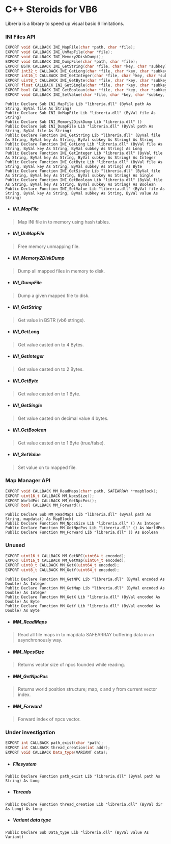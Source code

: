 # C++ Steroids for VB6

Libreria is a library to speed up visual basic 6 limitations.

### **INI Files API**

```cpp
EXPORT void CALLBACK INI_MapFile(char *path, char *file);
EXPORT void CALLBACK INI_UnMapFile(char *file);
EXPORT void CALLBACK INI_Memory2DiskDump();
EXPORT void CALLBACK INI_DumpFile(char *path, char *file);
EXPORT BSTR CALLBACK INI_GetString(char *file, char *key, char *subkey);
EXPORT int32_t CALLBACK INI_GetLong(char *file, char *key, char *subkey);
EXPORT int16_t CALLBACK INI_GetInteger(char *file, char *key, char *subkey);
EXPORT uint8_t CALLBACK INI_GetByte(char *file, char *key, char *subkey);
EXPORT float CALLBACK INI_GetSingle(char *file, char *key, char *subkey);
EXPORT bool CALLBACK INI_GetBoolean(char *file, char *key, char *subkey);
EXPORT void CALLBACK INI_SetValue(char *file, char *key, char *subkey, char *value);
```

```vbnet
Public Declare Sub INI_MapFile Lib "libreria.dll" (ByVal path As String, ByVal file As String)
Public Declare Sub INI_UnMapFile Lib "libreria.dll" (ByVal file As String)
Public Declare Sub INI_Memory2DiskDump Lib "libreria.dll" ()
Public Declare Sub INI_DumpFile Lib "libreria.dll" (ByVal path As String, ByVal file As String)
Public Declare Function INI_GetString Lib "libreria.dll" (ByVal file As String, ByVal key As String, ByVal subkey As String) As String
Public Declare Function INI_GetLong Lib "libreria.dll" (ByVal file As String, ByVal key As String, ByVal subkey As String) As Long
Public Declare Function INI_GetInteger Lib "libreria.dll" (ByVal file As String, ByVal key As String, ByVal subkey As String) As Integer
Public Declare Function INI_GetByte Lib "libreria.dll" (ByVal file As String, ByVal key As String, ByVal subkey As String) As Byte
Public Declare Function INI_GetSingle Lib "libreria.dll" (ByVal file As String, ByVal key As String, ByVal subkey As String) As Single
Public Declare Function INI_GetBoolean Lib "libreria.dll" (ByVal file As String, ByVal key As String, ByVal subkey As String) As Boolean
Public Declare Function INI_SetValue Lib "libreria.dll" (ByVal file As String, ByVal key As String, ByVal subkey As String, ByVal value As String)
```

- ##### INI_MapFile

> Map INI file in to memory using hash tables.

- ##### INI_UnMapFile 

> Free memory unmapping file.

- ##### INI_Memory2DiskDump

> Dump all mapped files in memory to disk.

- ##### INI_DumpFile

> Dump a given mapped file to disk.

- ##### INI_GetString

> Get value in BSTR (vb6 strings).

- ##### INI_GetLong

> Get value casted on to 4 Bytes.

- ##### INI_GetInteger

> Get value casted on to 2 Bytes.

- ##### INI_GetByte

> Get value casted on to 1 Byte.

- ##### INI_GetSingle

> Get value casted on decimal value 4 bytes.

- ##### INI_GetBoolean

> Get value casted on to 1 Byte (true/false).

- ##### INI_SetValue 

> Set value on to mapped file.


### **Map Manager API**
```cpp
EXPORT void CALLBACK MM_ReadMaps(char* path, SAFEARRAY **mapblock);
EXPORT uint16_t CALLBACK MM_NpcsSize();
EXPORT WorldPos CALLBACK MM_GetNpcPos();
EXPORT bool CALLBACK MM_Forward();
```

```vbnet
Public Declare Sub MM_ReadMaps Lib "libreria.dll" (ByVal path As String, mapdata() As MapBlock)
Public Declare Function MM_NpcsSize Lib "libreria.dll" () As Integer
Public Declare Function MM_GetNpcPos Lib "libreria.dll" () As WorldPos
Public Declare Function MM_Forward Lib "libreria.dll" () As Boolean
```

### **Unused**

```cpp
EXPORT uint16_t CALLBACK MM_GetNPC(uint64_t encoded);
EXPORT uint16_t CALLBACK MM_GetMap(uint64_t encoded);
EXPORT uint8_t CALLBACK MM_GetX(uint64_t encoded);
EXPORT uint8_t CALLBACK MM_GetY(uint64_t encoded);
```

```vbnet
Public Declare Function MM_GetNPC Lib "libreria.dll" (ByVal encoded As Double) As Integer
Public Declare Function MM_GetMap Lib "libreria.dll" (ByVal encoded As Double) As Integer
Public Declare Function MM_GetX Lib "libreria.dll" (ByVal encoded As Double) As Byte
Public Declare Function MM_GetY Lib "libreria.dll" (ByVal encoded As Double) As Byte
```

- ##### MM_ReadMaps 

> Read all file maps in to mapdata SAFEARRAY buffering data in an asynchronously way.

- ##### MM_NpcsSize 

> Returns vector size of npcs founded while reading.

- ##### MM_GetNpcPos 

> Returns world position structure; map, x and y from current vector index.

- ##### MM_Forward 

> Forward index of npcs vector.

### Under investigation

```cpp
EXPORT int CALLBACK path_exist(char *path);
EXPORT int CALLBACK thread_creation(int addr);
EXPORT void CALLBACK Data_type(VARIANT data);
```

- ##### Filesystem

```vbnet
Public Declare Function path_exist Lib "libreria.dll" (ByVal path As String) As Long
```

- ##### Threads

```vbnet
Public Declare Function thread_creation Lib "libreria.dll" (ByVal dir As Long) As Long
```

- ##### Variant data type

```vbnet
Public Declare Sub Data_type Lib "libreria.dll" (ByVal value As Variant)
```